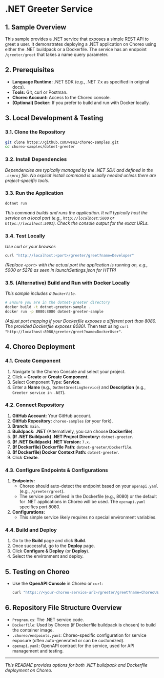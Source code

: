 # .NET Greeter Service

## 1. Sample Overview

This sample provides a .NET service that exposes a simple REST API to greet a user. It demonstrates deploying a .NET application on Choreo using either the .NET buildpack or a Dockerfile. The service has an endpoint `/greeter/greet` that takes a name query parameter.

## 2. Prerequisites

*   **Language Runtime:** .NET SDK (e.g., .NET 7.x as specified in original docs).
*   **Tools:** Git, curl or Postman.
*   **Choreo Account:** Access to the Choreo console.
*   **(Optional) Docker:** If you prefer to build and run with Docker locally.

## 3. Local Development & Testing

### 3.1. Clone the Repository
```bash
git clone https://github.com/wso2/choreo-samples.git
cd choreo-samples/dotnet-greeter
```

### 3.2. Install Dependencies
*Dependencies are typically managed by the .NET SDK and defined in the `.csproj` file. No explicit install command is usually needed unless there are project-specific tools.*

### 3.3. Run the Application
```bash
dotnet run
```
*This command builds and runs the application. It will typically host the service on a local port (e.g., `http://localhost:5000` or `https://localhost:5001`). Check the console output for the exact URLs.*

### 3.4. Test Locally
*Use curl or your browser:*
```bash
curl "http://localhost:<port>/greeter/greet?name=Developer"
```
*(Replace `<port>` with the actual port the application is running on, e.g., 5000 or 5278 as seen in launchSettings.json for HTTP)*

### 3.5. (Alternative) Build and Run with Docker Locally
*This sample includes a `Dockerfile`.*
```bash
# Ensure you are in the dotnet-greeter directory
docker build -t dotnet-greeter-sample .
docker run -p 8080:8080 dotnet-greeter-sample 
```
*(Adjust port mapping if your Dockerfile exposes a different port than 8080. The provided Dockerfile exposes 8080).*
Then test using `curl "http://localhost:8080/greeter/greet?name=DockerUser"`.

## 4. Choreo Deployment

### 4.1. Create Component
1.  Navigate to the Choreo Console and select your project.
2.  Click **+ Create** or **Create Component**.
3.  Select Component Type: **Service**.
4.  Enter a **Name** (e.g., `DotNetGreetingService`) and **Description** (e.g., `Greeter service in .NET`).

### 4.2. Connect Repository
1.  **GitHub Account:** Your GitHub account.
2.  **GitHub Repository:** `choreo-samples` (or your fork).
3.  **Branch:** `main`.
4.  **Buildpack:** **.NET** (Alternatively, you can choose **Dockerfile**).
5.  **(If .NET Buildpack) .NET Project Directory:** `dotnet-greeter`.
6.  **(If .NET Buildpack) .NET Version:** `7.x`.
7.  **(If Dockerfile) Dockerfile Path:** `dotnet-greeter/Dockerfile`.
8.  **(If Dockerfile) Docker Context Path:** `dotnet-greeter`.
9.  Click **Create**.

### 4.3. Configure Endpoints & Configurations
1.  **Endpoints:**
    *   Choreo should auto-detect the endpoint based on your `openapi.yaml` (e.g., `/greeter/greet`).
    *   The service port defined in the Dockerfile (e.g., 8080) or the default for .NET applications in Choreo will be used. The `openapi.yaml` specifies port 8080.
2.  **Configurations:**
    *   This simple service likely requires no special environment variables.

### 4.4. Build and Deploy
1.  Go to the **Build** page and click **Build**.
2.  Once successful, go to the **Deploy** page.
3.  Click **Configure & Deploy** (or **Deploy**).
4.  Select the environment and deploy.

## 5. Testing on Choreo

*   Use the **OpenAPI Console** in Choreo or `curl`:
    ```bash
    curl "https://<your-choreo-service-url>/greeter/greet?name=ChoreoUser"
    ```

## 6. Repository File Structure Overview

*   `Program.cs`: The .NET service code.
*   `Dockerfile`: Used by Choreo (if Dockerfile buildpack is chosen) to build the container image.
*   `.choreo/endpoints.yaml`: Choreo-specific configuration for service exposure (often auto-generated or can be customized).
*   `openapi.yaml`: OpenAPI contract for the service, used for API management and testing.

---
*This README provides options for both .NET buildpack and Dockerfile deployment on Choreo.*
